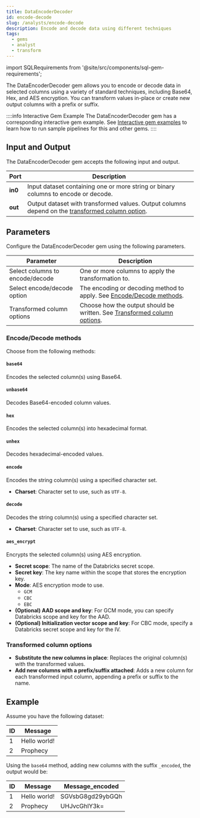 ```yaml
---
title: DataEncoderDecoder
id: encode-decode
slug: /analysts/encode-decode
description: Encode and decode data using different techniques
tags:
  - gems
  - analyst
  - transform
---
```


import SQLRequirements from '@site/src/components/sql-gem-requirements';

<SQLRequirements
  execution_engine="SQL Warehouse"
  sql_package_name="ProphecyDatabricksSqlBasics"
  sql_package_version="0.0.12+"
/>

The DataEncoderDecoder gem allows you to encode or decode data in selected columns using a variety of standard techniques, including Base64, Hex, and AES encryption. You can transform values in-place or create new output columns with a prefix or suffix.

::::info Interactive Gem Example
The DataEncoderDecoder gem has a corresponding interactive gem example. See [Interactive gem examples](/analysts/gems#interactive-gem-examples) to learn how to run sample pipelines for this and other gems.
::::

## Input and Output

The DataEncoderDecoder gem accepts the following input and output.

| Port    | Description                                                                                                                    |
| ------- | ------------------------------------------------------------------------------------------------------------------------------ |
| **in0** | Input dataset containing one or more string or binary columns to encode or decode.                                             |
| **out** | Output dataset with transformed values. Output columns depend on the [transformed column option](#transformed-column-options). |

## Parameters

Configure the DataEncoderDecoder gem using the following parameters.

| Parameter                       | Description                                                                                             |
| ------------------------------- | ------------------------------------------------------------------------------------------------------- |
| Select columns to encode/decode | One or more columns to apply the transformation to.                                                     |
| Select encode/decode option     | The encoding or decoding method to apply. See [Encode/Decode methods](#encodedecode-methods).           |
| Transformed column options      | Choose how the output should be written. See [Transformed column options](#transformed-column-options). |

### Encode/Decode methods

Choose from the following methods:

#### `base64`

Encodes the selected column(s) using Base64.

#### `unbase64`

Decodes Base64-encoded column values.

#### `hex`

Encodes the selected column(s) into hexadecimal format.

#### `unhex`

Decodes hexadecimal-encoded values.

#### `encode`

Encodes the string column(s) using a specified character set.

- **Charset**: Character set to use, such as `UTF-8`.

#### `decode`

Decodes the string column(s) using a specified character set.

- **Charset**: Character set to use, such as `UTF-8`.

#### `aes_encrypt`

Encrypts the selected column(s) using AES encryption.

- **Secret scope**: The name of the Databricks secret scope.
- **Secret key**: The key name within the scope that stores the encryption key.
- **Mode**: AES encryption mode to use.
  - `GCM`
  - `CBC`
  - `EBC`
- **(Optional) AAD scope and key**: For GCM mode, you can specify Databricks scope and key for the AAD.
- **(Optional) Initialization vector scope and key**: For CBC mode, specify a Databricks secret scope and key for the IV.

### Transformed column options

- **Substitute the new columns in place**: Replaces the original column(s) with the transformed values.
- **Add new columns with a prefix/suffix attached**: Adds a new column for each transformed input column, appending a prefix or suffix to the name.

## Example

Assume you have the following dataset:

<div class="table-example">

| ID  | Message      |
| --- | ------------ |
| 1   | Hello world! |
| 2   | Prophecy     |

</div>

Using the `base64` method, adding new columns with the suffix `_encoded`, the output would be:

<div class="table-example">

| ID  | Message      | Message_encoded  |
| --- | ------------ | ---------------- |
| 1   | Hello world! | SGVsbG8gd29ybGQh |
| 2   | Prophecy     | UHJvcGhlY3k=     |

</div>
